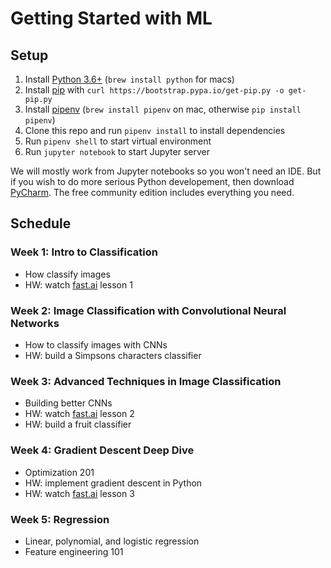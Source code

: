 # Getting Started with ML

## Setup
1) Install [Python 3.6+](https://www.python.org/downloads/) (`brew install python` for macs)
2) Install [pip](https://pip.pypa.io/en/stable/quickstart/) with `curl https://bootstrap.pypa.io/get-pip.py -o get-pip.py`
3) Install [pipenv](https://docs.pipenv.org/) (`brew install pipenv` on mac, otherwise `pip install pipenv`)
4) Clone this repo and run `pipenv install` to install dependencies
5) Run `pipenv shell` to start virtual environment
6) Run `jupyter notebook` to start Jupyter server

We will mostly work from Jupyter notebooks so you won't need an IDE. But if you wish to do more serious Python
developement, then download [PyCharm](https://www.jetbrains.com/pycharm/). The free community
edition includes everything you need.

## Schedule
### Week 1: Intro to Classification
 - How classify images
 - HW: watch [fast.ai](www.fast.ai) lesson 1
### Week 2: Image Classification with Convolutional Neural Networks
 - How to classify images with CNNs
 - HW: build a Simpsons characters classifier
### Week 3: Advanced Techniques in Image Classification
 - Building better CNNs
 - HW: watch [fast.ai](www.fast.ai) lesson 2
 - HW: build a fruit classifier
### Week 4: Gradient Descent Deep Dive
 - Optimization 201
 - HW: implement gradient descent in Python
 - HW: watch [fast.ai](www.fast.ai) lesson 3
### Week 5: Regression
 - Linear, polynomial, and logistic regression
 - Feature engineering 101

